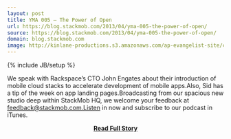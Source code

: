 ```yaml
---
layout: post
title: YMA 005 – The Power of Open
url: https://blog.stackmob.com/2013/04/yma-005-the-power-of-open/
source: https://blog.stackmob.com/2013/04/yma-005-the-power-of-open/
domain: blog.stackmob.com
image: http://kinlane-productions.s3.amazonaws.com/ap-evangelist-site/curated/screenshots/7650_blog_stackmob_com.png
---
```

{% include JB/setup %}<p>We speak with Rackspace’s CTO John Engates about their introduction of mobile cloud stacks to accelerate development of mobile apps.Also, Sid has a tip of the week on app landing pages.Broadcasting from our spacious new studio deep within StackMob HQ, we welcome your feedback at feedback@stackmob.com.Listen in now and subscribe to our podcast in iTunes.</p>
<center><p><a href="https://blog.stackmob.com/2013/04/yma-005-the-power-of-open/" style='padding:25px; font-sze:18px; font-weight: bold;'>Read Full Story</a></p></center>
